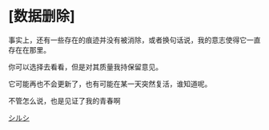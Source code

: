 # [数据删除]

事实上，还有一些存在的痕迹并没有被消除，或者换句话说，我的意志使得它一直存在在那里。

你可以选择去看看，但是对其质量我持保留意见。

它可能再也不会更新了，也有可能在某一天突然复活，谁知道呢。

<black>不管怎么说，也是见证了我的青春啊</black>

<black><a href="https://space.bilibili.com/5756570/channel/detail?cid=18472">シルシ</a></black>
